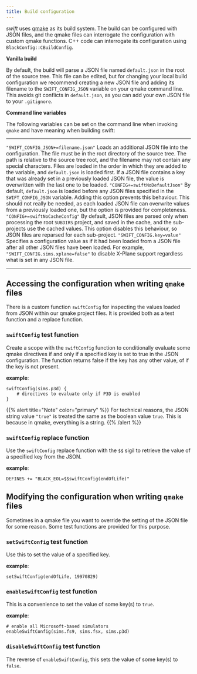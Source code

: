 ```yaml
---
title: Build configuration
---
```


*swift* uses [qmake](http://doc.qt.io/qt-5/qmake-manual.html) as its
build system. The build can be configured with JSON files, and the qmake
files can interrogate the configuration with custom qmake functions. C++
code can interrogate its configuration using
`BlackConfig::CBuildConfig`.

**Vanilla build**

By default, the build will parse a JSON file named `default.json` in the
root of the source tree. This file can be edited, but for changing your
local build configuration we recommend creating a new JSON file and
adding its filename to the `SWIFT_CONFIG_JSON` variable on your qmake
command line. This avoids git conflicts in `default.json`, as you can
add your own JSON file to your `.gitignore`.

**Command line variables**

The following variables can be set on the command line when invoking
`qmake` and have meaning when building swift:

  -------------------------------------- ----------------------------------------------------------------------------------------------------------------------------------------------------------------------------------------------------------------------------------------------------------------------------------------------------------------------------------------------------------------------------------------------------------------------------------------------------------------------------------
  `"SWIFT_CONFIG_JSON+=filename.json"`   Loads an additional JSON file into the configuration. The file must be in the root directory of the source tree. The path is relative to the source tree root, and the filename may not contain any special characters. Files are loaded in the order in which they are added to the variable, and `default.json` is loaded first. If a JSON file contains a key that was already set in a previously loaded JSON file, the value is overwritten with the last one to be loaded.
  `"CONFIG+=swiftNoDefaultJson"`         By default, `default.json` is loaded before any JSON files specified in the `SWIFT_CONFIG_JSON` variable. Adding this option prevents this behaviour. This should not really be needed, as each loaded JSON file can overwrite values from a previously loaded one, but the option is provided for completeness.
  `"CONFIG+=swiftNoCacheConfig"`         By default, JSON files are parsed only when processing the root `SUBDIRS` project, and saved in the cache, and the sub-projects use the cached values. This option disables this behaviour, so JSON files are reparsed for each sub-project.
  `"SWIFT_CONFIG.key=value"`             Specifies a configuration value as if it had been loaded from a JSON file after all other JSON files have been loaded. For example, `"SWIFT_CONFIG.sims.xplane=false"` to disable X-Plane support regardless what is set in any JSON file.
  -------------------------------------- ----------------------------------------------------------------------------------------------------------------------------------------------------------------------------------------------------------------------------------------------------------------------------------------------------------------------------------------------------------------------------------------------------------------------------------------------------------------------------------

## Accessing the configuration when writing `qmake` files


There is a custom function `swiftConfig` for inspecting the values
loaded from JSON within our qmake project files. It is provided both as
a test function and a replace function.

### `swiftConfig` test function


Create a scope with the `swiftConfig` function to conditionally evaluate
some qmake directives if and only if a specified key is set to true in
the JSON configuration. The function returns false if the key has any
other value, of if the key is not present.

**example**:

    swiftConfig(sims.p3d) {
        # directives to evaluate only if P3D is enabled
    }

{{% alert title="Note" color="primary" %}}
For technical reasons, the JSON string value `"true"` is treated the
same as the boolean value `true`. This is because in qmake,
everything is a string.
{{% /alert %}}


### `swiftConfig` replace function


Use the `swiftConfig` replace function with the `$$` sigil to retrieve
the value of a specified key from the JSON.

**example**:

    DEFINES += "BLACK_EOL=$$swiftConfig(endOfLife)"

## Modifying the configuration when writing `qmake` files

Sometimes in a qmake file you want to override the setting of the JSON
file for some reason. Some test functions are provided for this purpose.

### `setSwiftConfig` test function


Use this to set the value of a specified key.

**example**:

    setSwiftConfig(endOfLife, 19970829)

### `enableSwiftConfig` test function


This is a convenience to set the value of some key(s) to `true`.

**example**:

    # enable all Microsoft-based simulators
    enableSwiftConfig(sims.fs9, sims.fsx, sims.p3d)

### `disableSwiftConfig` test function


The reverse of `enableSwiftConfig`, this sets the value of some key(s)
to `false`.
